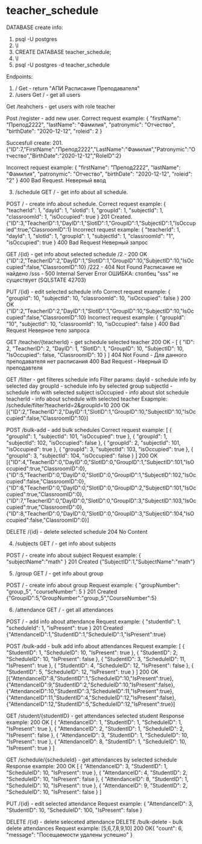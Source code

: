 # teacher_schedule
DATABASE create info:
1) psql -U postgres
2) \l
3) CREATE DATABASE teacher_schedule;
4) \l
5) psql -U postgres -d teacher_schedule

Endpoints:
1) / 
Get - return "АПИ Расписание Преподавателя"
2) /users
Get / - get all users

Get /teahchers - get users with role teacher

Post /register - add new user. 
Correct request example:
{
  "firstName": "Препод2222",
  "lastName": "Фамилия",
  "patronymic": "Отчество",
  "birthDate": "2020-12-12",
  "roleid": 2
}

Succesfull create: 201. 
{"ID":7,"FirstName":"Препод2222","LastName":"Фамилия","Patronymic":"Отчество","BirthDate":"2020-12-12","RoleID":2}

Incorrect request example:
{
  "firstName": "Препод2222",
  "lastName": "Фамилия",
  "patronymic": "Отчество",
  "birthDate": "2020-12-12",
  "roleid": "2"
}
400 Bad Request.
Неверный ввод

3) /schedule
GET / - get info about all schedule.

POST / - create info about schedule.
Correct request example:
{
  "teacherId": 1,
  "dayId": 1,
  "slotId": 1,
  "groupId": 1,
  "subjectId": 1,
  "classroomId": 1,
  "isOccupied": true
}
201 Created. {"ID":3,"TeacherID":1,"DayID":1,"SlotID":1,"GroupID":1,"SubjectID":1,"IsOccupied":true,"ClassroomID":1}
Incorrect request example:
{
  "teacherId": 1,
  "dayId": 1,
  "slotId": 1,
  "groupId": 1,
  "subjectId": 1,
  "classroomId": "1",
  "isOccupied": true
}
400 Bad Request
Неверный запрос

GET /{id} - get info about selected schedule
/2 - 200 OK {"ID":2,"TeacherID":2,"DayID":1,"SlotID":1,"GroupID":10,"SubjectID":10,"IsOccupied":false,"ClassroomID":10}
/222 - 404 Not Found Расписание не найдено
/sss - 500 Internal Server Error ОШИБКА: столбец "sss" не существует (SQLSTATE 42703)

PUT /{id} - edit selected schedule info
Correct request example:
{
  "groupId": 10,
  "subjectId": 10,
  "classroomId": 10,
  "isOccupied": false
}
200 OK 
{"ID":2,"TeacherID":2,"DayID":1,"SlotID":1,"GroupID":10,"SubjectID":10,"IsOccupied":false,"ClassroomID":10}
Incorrect request example:
{
  "groupId": "10",
  "subjectId": 10,
  "classroomId": 10,
  "isOccupied": false
}
400 Bad Request Неверное тело запроса

GET /teacher/{teacherId} - get schedule selected teacher
200 OK - [
    {
        "ID": 2,
        "TeacherID": 2,
        "DayID": 1,
        "SlotID": 1,
        "GroupID": 10,
        "SubjectID": 10,
        "IsOccupied": false,
        "ClassroomID": 10
    }
]
404 Not Found - Для данного преподавателя нет расписания
400 Bad Request - Нверный ID преподавтеля

GET /filter - get filteres schedule info
FIlter params:
dayId - schedule info by selected day
groupId - schedule info by selected group
subjectId - schedule info with selected subject
isOccupied - info about slot schedule
teacherId - info about schedule with selected teacher
Exapmple: 
/schedule/filter?teacherId=2&groupId=10
200 OK [{"ID":2,"TeacherID":2,"DayID":1,"SlotID":1,"GroupID":10,"SubjectID":10,"IsOccupied":false,"ClassroomID":10}]

POST /bulk-add - add bulk schedules
Correct request example:
[
  {
    "groupId": 1,
    "subjectId": 101,
    "isOccupied": true
  },
  {
    "groupId": 1,
    "subjectId": 102,
    "isOccupied": false
  },
  {
    "groupId": 2,
    "subjectId": 101,
    "isOccupied": true
  },
  {
    "groupId": 3,
    "subjectId": 103,
    "isOccupied": true
  },
  {
    "groupId": 3,
    "subjectId": 104,
    "isOccupied": false
  }
]
200 OK [{"ID":4,"TeacherID":0,"DayID":0,"SlotID":0,"GroupID":1,"SubjectID":101,"IsOccupied":true,"ClassroomID":0},{"ID":5,"TeacherID":0,"DayID":0,"SlotID":0,"GroupID":1,"SubjectID":102,"IsOccupied":false,"ClassroomID":0},{"ID":6,"TeacherID":0,"DayID":0,"SlotID":0,"GroupID":2,"SubjectID":101,"IsOccupied":true,"ClassroomID":0},{"ID":7,"TeacherID":0,"DayID":0,"SlotID":0,"GroupID":3,"SubjectID":103,"IsOccupied":true,"ClassroomID":0},{"ID":8,"TeacherID":0,"DayID":0,"SlotID":0,"GroupID":3,"SubjectID":104,"IsOccupied":false,"ClassroomID":0}]

DELETE /{id} - delete selected schedule
204 No Content

4) /subjects
GET / - get info about subjects

POST / - create info about subject
Request example: 
{
    "subjectName":"math"
}
201 Created {"SubjectID":1,"SubjectName":"math"}

5) /group 
GET / - get info about group

POST / - create info about group
Request example:
{
  "groupNumber": "group_5",
  "courseNumber": 5
}
201 Created {"GroupID":5,"GroupNumber":"group_5","CourseNumber":5}

6) /attendance
GET / - get all attendances

POST / - add info about attendance
Request example:
{
  "studentId": 1,
  "scheduleId": 1,
  "isPresent": true
}
201 Created {"AttendanceID":1,"StudentID":1,"ScheduleID":1,"IsPresent":true}

POST /bulk-add - bulk add info about attendances
Request example:
[
    {
        "StudentID": 1,
        "ScheduleID": 10,
        "IsPresent": true
    },
    {
        "StudentID": 2,
        "ScheduleID": 10,
        "IsPresent": false
    },
    {
        "StudentID": 3,
        "ScheduleID": 11,
        "IsPresent": true
    },
    {
        "StudentID": 4,
        "ScheduleID": 12,
        "IsPresent": false
    },
    {
        "StudentID": 5,
        "ScheduleID": 12,
        "IsPresent": true
    }
]
200 OK [{"AttendanceID":8,"StudentID":1,"ScheduleID":10,"IsPresent":true},{"AttendanceID":9,"StudentID":2,"ScheduleID":10,"IsPresent":false},{"AttendanceID":10,"StudentID":3,"ScheduleID":11,"IsPresent":true},{"AttendanceID":11,"StudentID":4,"ScheduleID":12,"IsPresent":false},{"AttendanceID":12,"StudentID":5,"ScheduleID":12,"IsPresent":true}]

GET /student/{studentID} - get attendances selected student
Response example:
200 OK 
[
    {
        "AttendanceID": 1,
        "StudentID": 1,
        "ScheduleID": 1,
        "IsPresent": true
    },
    {
        "AttendanceID": 2,
        "StudentID": 1,
        "ScheduleID": 2,
        "IsPresent": false
    },
    {
        "AttendanceID": 3,
        "StudentID": 1,
        "ScheduleID": 10,
        "IsPresent": true
    },
    {
        "AttendanceID": 8,
        "StudentID": 1,
        "ScheduleID": 10,
        "IsPresent": true
    }
]

GET /schedule/{scheduleId} - get attendances by selected schedule
Response example: 
200 OK [
    {
        "AttendanceID": 3,
        "StudentID": 1,
        "ScheduleID": 10,
        "IsPresent": true
    },
    {
        "AttendanceID": 4,
        "StudentID": 2,
        "ScheduleID": 10,
        "IsPresent": false
    },
    {
        "AttendanceID": 8,
        "StudentID": 1,
        "ScheduleID": 10,
        "IsPresent": true
    },
    {
        "AttendanceID": 9,
        "StudentID": 2,
        "ScheduleID": 10,
        "IsPresent": false
    }
]

PUT /{id} - edit selected attendance
Request example:
{
    "AttendanceID": 3,
    "StudentID": 10,
    "ScheduleID": 100,
    "IsPresent": false
}

DELETE /{id} - delete seleceted attendance
DELETE /bulk-delete - bulk delete attendances
Request example:
[5,6,7,8,9,10]
200 OK{
    "count": 6,
    "message": "Посещаемости удалены успешно"
}